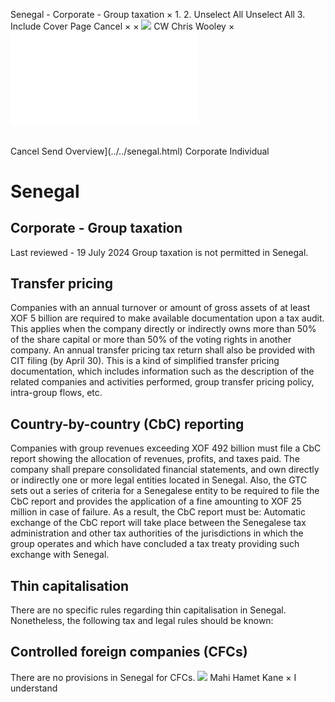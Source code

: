 Senegal - Corporate - Group taxation
×
1.
2.
Unselect All
Unselect All
3.
Include Cover Page
Cancel
×
×
![](../../-/media/world-wide-tax-summaries/attachments/global---chris-wooley.ashx%3Frev=ac5e5f3223b34096b1afc2a6009c7320&revision=ac5e5f32-23b3-4096-b1af-c2a6009c7320&hash=859B7ADC84DC2CBEC9760E9E6EE7DE6D0A8BFCDF)
CW
Chris Wooley
×
![](group-taxation.html)
######
Cancel
Send
Overview](../../senegal.html)
Corporate
Individual
# Senegal
## Corporate - Group taxation
Last reviewed - 19 July 2024
Group taxation is not permitted in Senegal.
## Transfer pricing
Companies with an annual turnover or amount of gross assets of at least XOF 5 billion are required to make available documentation upon a tax audit. This applies when the company directly or indirectly owns more than 50% of the share capital or more than 50% of the voting rights in another company.
An annual transfer pricing tax return shall also be provided with CIT filing (by April 30). This is a kind of simplified transfer pricing documentation, which includes information such as the description of the related companies and activities performed, group transfer pricing policy, intra-group flows, etc.
## Country-by-country (CbC) reporting
Companies with group revenues exceeding XOF 492 billion must file a CbC report showing the allocation of revenues, profits, and taxes paid. The company shall prepare consolidated financial statements, and own directly or indirectly one or more legal entities located in Senegal.
Also, the GTC sets out a series of criteria for a Senegalese entity to be required to file the CbC report and provides the application of a fine amounting to XOF 25 million in case of failure.
As a result, the CbC report must be:
Automatic exchange of the CbC report will take place between the Senegalese tax administration and other tax authorities of the jurisdictions in which the group operates and which have concluded a tax treaty providing such exchange with Senegal.
## Thin capitalisation
There are no specific rules regarding thin capitalisation in Senegal. Nonetheless, the following tax and legal rules should be known:
## Controlled foreign companies (CFCs)
There are no provisions in Senegal for CFCs.
![](../../-/media/world-wide-tax-summaries/attachments/senegal---mahi_kane.ashx%3Frev=a0db965bc6e3441ba33b0e12d600293c&revision=a0db965b-c6e3-441b-a33b-0e12d600293c&hash=AA3492CE209DF00F93CB7FDE597882B182931B13)
Mahi Hamet Kane
×
I understand